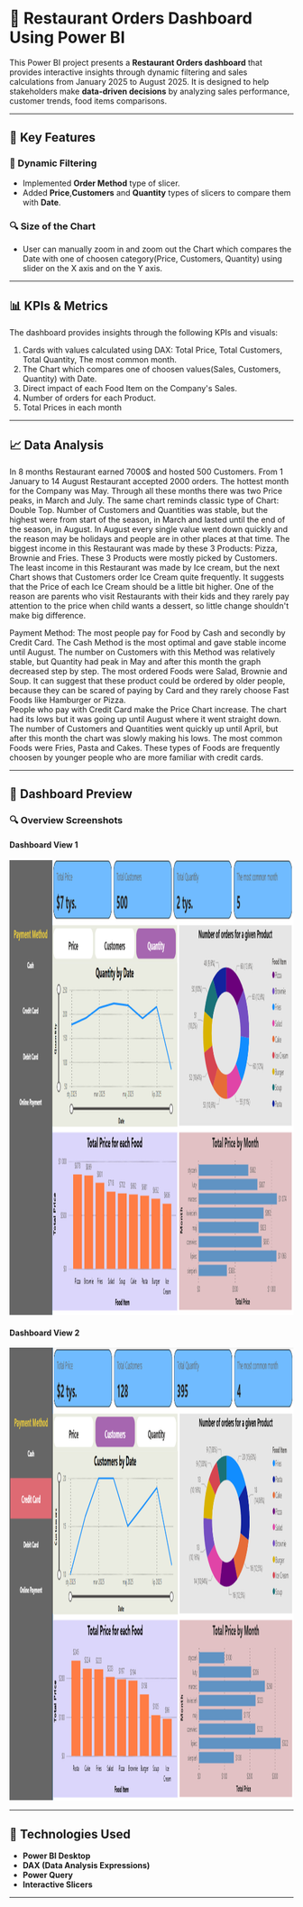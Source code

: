 # 💼 Restaurant Orders Dashboard Using Power BI

This Power BI project presents a **Restaurant Orders dashboard** that provides interactive insights through dynamic filtering and sales calculations from January 2025 to August 2025. It is designed to help stakeholders make **data-driven decisions** by analyzing sales performance, customer trends, food items comparisons.

---

## 🔧 Key Features

### 🎯 Dynamic Filtering
- Implemented **Order Method** type of slicer.
- Added **Price**,**Customers** and **Quantity** types of slicers to compare them with **Date**.

### 🔍 Size of the Chart
- User can manually zoom in and zoom out the Chart which compares the Date with one of choosen category(Price, Customers, Quantity) using slider on the X axis and on the Y axis.

---

## 📊 KPIs & Metrics

The dashboard provides insights through the following KPIs and visuals:

1. Cards with values ​​calculated using DAX: Total Price, Total Customers, Total Quantity, The most common month.
2. The Chart which compares one of choosen values(Sales, Customers, Quantity) with Date.
3. Direct impact of each Food Item on the Company's Sales.
4. Number of orders for each Product.
5. Total Prices in each month

---

## 📈 Data Analysis 

In 8 months Restaurant earned 7000$ and hosted 500 Customers. From 1 January to 14 August Restaurant accepted 2000 orders. The hottest month for the Company was May. Through all these months there was two Price peaks, in March and July. The same chart reminds classic type of Chart: Double Top. Number of Customers and Quantities was stable, but the highest were from start of the season, in March and lasted until the end of the season, in August. In August every single value went down quickly and the reason may be holidays and people are in other places at that time.
The biggest income in this Restaurant was made by these 3 Products: Pizza, Brownie and Fries. These 3 Products were mostly picked by Customers. The least income in this Restaurant was made by Ice cream, but the next Chart shows that Customers order Ice Cream quite frequently. It suggests that the Price of each Ice Cream should be a little bit higher. One of the reason are parents who visit Restaurants with their kids and they rarely pay attention to the price when child wants a dessert, so little change shouldn't make big difference.

Payment Method:
The most people pay for Food by Cash and secondly by Credit Card. The Cash Method is the most optimal and gave stable income until August. The number on Customers with this Method was relatively stable, but Quantity had peak in May and after this month the graph decreased step by step. The most ordered Foods were Salad, Brownie and Soup. It can suggest that these product could be ordered by older people, because they can be scared of paying by Card and they rarely choose Fast Foods like Hamburger or Pizza.  
People who pay with Credit Card make the Price Chart increase. The chart had its lows but it was going up until August where it went straight down. The number of Customers and Quantities went quickly up until April, but after this month the chart was slowly making his lows. The most common Foods were Fries, Pasta and Cakes. These types of Foods are frequently choosen by younger people who are more familiar with credit cards.

 ---

## 📸 Dashboard Preview

### 🔍 Overview Screenshots

#### Dashboard View 1  
<img width="1437" height="807" alt="Dashboard1" src="https://github.com/filipbaryla/Restaurant_Orders/blob/main/Images/screenshot_1.png?raw=true" />

#### Dashboard View 2  
<img width="1436" height="803" alt="Dashboard 2" src="https://github.com/filipbaryla/Restaurant_Orders/blob/main/Images/screenshot_2.png?raw=true" />

---

## 📁 Technologies Used

- **Power BI Desktop**
- **DAX (Data Analysis Expressions)**
- **Power Query**
- **Interactive Slicers**

---
